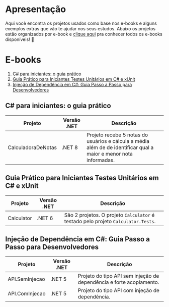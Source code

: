 # Apresentação

Aqui você encontra os projetos usados como base nos e-books e alguns exemplos extras que vão te ajudar nos seus estudos. Abaixo os projetos estão organizados por e-book e [clique aqui](https://beacons.ai/aguiardev/e-books) pra conhecer todos os e-books disponíveis! 🙏

# E-books

1. [C# para iniciantes: o guia prático](#c-para-iniciantes-o-guia-prático)
2. [Guia Prático para Iniciantes Testes Unitários em C# e xUnit](#guia-prático-para-iniciantes-testes-unitários-em-c-e-xunit)
3. [Injeção de Dependência em C#: Guia Passo a Passo para Desenvolvedores](#injeção-de-dependência-em-c-guia-passo-a-passo-para-desenvolvedores)

## C# para iniciantes: o guia prático

| Projeto | Versão .NET | Descrição
| --- | --- | --- |
| CalculadoraDeNotas | .NET 8 | Projeto recebe 5 notas do usuários e cálcula a média além de de identificar qual a maior e menor nota informadas. |

## Guia Prático para Iniciantes Testes Unitários em C# e xUnit

| Projeto | Versão .NET | Descrição
| --- | --- | --- |
| Calculator | .NET 6 | São 2 projetos. O projeto `Calculator` é testado pelo projeto `Calculator.Tests`.  |

## Injeção de Dependência em C#: Guia Passo a Passo para Desenvolvedores

| Projeto | Versão .NET | Descrição
| --- | --- | --- |
| API.SemInjecao | .NET 5 | Projeto do tipo API sem injeção de dependência e forte acoplamento. |
| API.ComInjecao | .NET 5 | Projeto do tipo API com injeção de dependência. |